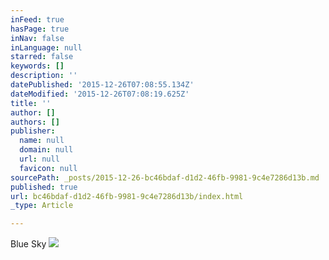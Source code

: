 ```yaml
---
inFeed: true
hasPage: true
inNav: false
inLanguage: null
starred: false
keywords: []
description: ''
datePublished: '2015-12-26T07:08:55.134Z'
dateModified: '2015-12-26T07:08:19.625Z'
title: ''
author: []
authors: []
publisher:
  name: null
  domain: null
  url: null
  favicon: null
sourcePath: _posts/2015-12-26-bc46bdaf-d1d2-46fb-9981-9c4e7286d13b.md
published: true
url: bc46bdaf-d1d2-46fb-9981-9c4e7286d13b/index.html
_type: Article

---
```

Blue Sky
![](https://the-grid-user-content.s3-us-west-2.amazonaws.com/3a23b204-8c03-4c04-bd3c-77cbac2b011c.JPG)